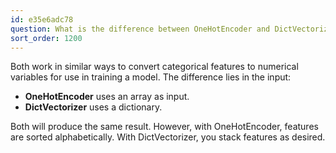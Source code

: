 ```yaml
---
id: e35e6adc78
question: What is the difference between OneHotEncoder and DictVectorizer?
sort_order: 1200
---
```


Both work in similar ways to convert categorical features to numerical variables for use in training a model. The difference lies in the input:

- **OneHotEncoder** uses an array as input.
- **DictVectorizer** uses a dictionary.

Both will produce the same result. However, with OneHotEncoder, features are sorted alphabetically. With DictVectorizer, you stack features as desired.